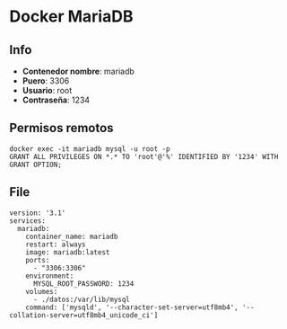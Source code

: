 # Docker MariaDB

## Info
- **Contenedor nombre**: mariadb
- **Puero**: 3306
- **Usuario**: root
- **Contraseña**: 1234

## Permisos remotos
~~~~
docker exec -it mariadb mysql -u root -p
GRANT ALL PRIVILEGES ON *.* TO 'root'@'%' IDENTIFIED BY '1234' WITH GRANT OPTION;
~~~~

## File
~~~
version: '3.1'
services:
  mariadb:
    container_name: mariadb
    restart: always
    image: mariadb:latest
    ports:
      - "3306:3306"
    environment:
      MYSQL_ROOT_PASSWORD: 1234
    volumes:
      - ./datos:/var/lib/mysql
    command: ['mysqld', '--character-set-server=utf8mb4', '--collation-server=utf8mb4_unicode_ci']
~~~
